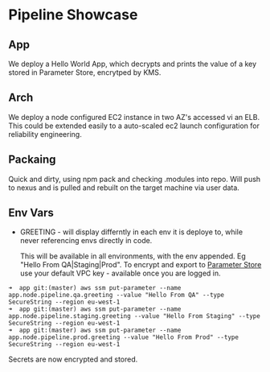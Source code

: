 # Pipeline Showcase

## App
We deploy a Hello World App, which decrypts and prints the value of a key stored in Parameter Store, encrytped by KMS.

## Arch
We deploy a node configured EC2 instance in two AZ's accessed vi an ELB.  This could be extended easily to a auto-scaled ec2 launch configuration for reliability engineering.

## Packaing
Quick and dirty, using npm pack and checking .modules into repo.  Will push to nexus and is pulled and rebuilt on the target machine via user data.

## Env Vars
* GREETING - will display differntly in each env it is deploye to, while never referencing envs directly in code.

   This will be available in all environments, with the env appended. Eg "Hello From QA|Staging|Prod".  To encrypt and export to [Parameter Store](https://aws.amazon.com/blogs/compute/managing-secrets-for-amazon-ecs-applications-using-parameter-store-and-iam-roles-for-tasks/) use your default VPC key - available once you are logged in.

```
➜  app git:(master) aws ssm put-parameter --name app.node.pipeline.qa.greeting --value "Hello From QA" --type SecureString --region eu-west-1
➜  app git:(master) aws ssm put-parameter --name app.node.pipeline.staging.greeting --value "Hello From Staging" --type SecureString --region eu-west-1
➜  app git:(master) aws ssm put-parameter --name app.node.pipeline.prod.greeting --value "Hello From Prod" --type SecureString --region eu-west-1

```
Secrets are now encrypted and stored.


